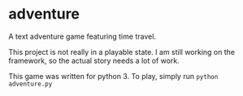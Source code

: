 adventure
=========

A text adventure game featuring time travel.

This project is not really in a playable state. I am still working on 
the framework, so the actual story needs a lot of work.

This game was written for python 3. To play, simply run `python adventure.py`
